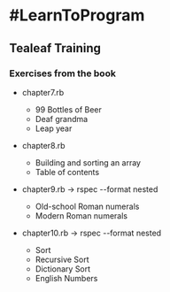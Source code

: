 #LearnToProgram
==============

## Tealeaf Training

### Exercises  from the book

* chapter7.rb
  * 99 Bottles of Beer
  * Deaf grandma
  * Leap year

* chapter8.rb
  * Building and sorting an array
  * Table of contents

* chapter9.rb -> rspec --format nested
  * Old-school Roman numerals
  * Modern Roman numerals

* chapter10.rb -> rspec --format nested
  * Sort
  * Recursive Sort
  * Dictionary Sort
  * English Numbers
